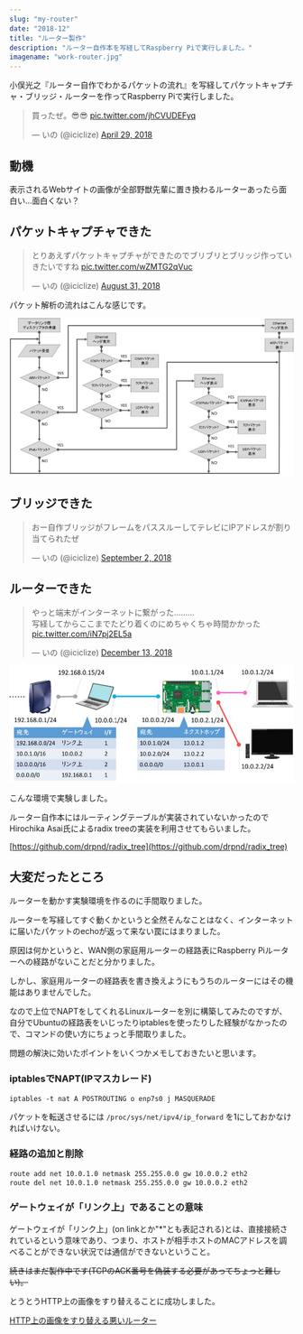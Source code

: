 ```yaml
---
slug: "my-router"
date: "2018-12"
title: "ルーター製作"
description: "ルーター自作本を写経してRaspberry Piで実行しました。"
imagename: "work-router.jpg"
---
```


小俣光之『ルーター自作でわかるパケットの流れ』を写経してパケットキャプチャ・ブリッジ・ルーターを作ってRaspberry Piで実行しました。

<blockquote class="twitter-tweet" data-lang="en"><p lang="ja" dir="ltr">買ったぜ。😎😎 <a href="https://t.co/jhCVUDEFyq">pic.twitter.com/jhCVUDEFyq</a></p>&mdash; いの (@iciclize) <a href="https://twitter.com/iciclize/status/990489175148261376?ref_src=twsrc%5Etfw">April 29, 2018</a></blockquote>
<script async src="https://platform.twitter.com/widgets.js" charset="utf-8"></script>

## 動機

表示されるWebサイトの画像が全部野獣先輩に置き換わるルーターあったら面白い…面白くない？

## パケットキャプチャできた

<blockquote class="twitter-tweet" data-lang="en"><p lang="ja" dir="ltr">とりあえずパケットキャプチャができたのでブリブリとブリッジ作っていきたいですね <a href="https://t.co/wZMTG2qVuc">pic.twitter.com/wZMTG2qVuc</a></p>&mdash; いの (@iciclize) <a href="https://twitter.com/iciclize/status/1035615798331498496?ref_src=twsrc%5Etfw">August 31, 2018</a></blockquote>

パケット解析の流れはこんな感じです。

![A flow of packet analysis](../../images/work-router-pcap.jpg)

## ブリッジできた

<blockquote class="twitter-tweet" data-lang="en"><p lang="ja" dir="ltr">おー自作ブリッジがフレームをパススルーしてテレビにIPアドレスが割り当てられたぜ</p>&mdash; いの (@iciclize) <a href="https://twitter.com/iciclize/status/1036328102035484672?ref_src=twsrc%5Etfw">September 2, 2018</a></blockquote>

## ルーターできた

<blockquote class="twitter-tweet" data-lang="en"><p lang="ja" dir="ltr">やっと端末がインターネットに繋がった………<br>写経してからここまでたどり着くのにめちゃくちゃ時間かかった <a href="https://t.co/iN7pj2EL5a">pic.twitter.com/iN7pj2EL5a</a></p>&mdash; いの (@iciclize) <a href="https://twitter.com/iciclize/status/1073055995805425664?ref_src=twsrc%5Etfw">December 13, 2018</a></blockquote>

![router experiment environment](../../images/work-router-env.jpg)

こんな環境で実験しました。

ルーター自作本にはルーティングテーブルが実装されていないかったのでHirochika Asai氏によるradix treeの実装を利用させてもらいました。

[https://github.com/drpnd/radix_tree](https://github.com/drpnd/radix_tree)

<!--
## ポイント

### データリンク層の扱い方

```
int soc; // ソケット(ファイルディスクリプタ)
/* ソケット生成
 * SOCK_RAW    RAWソケット
 * ETH_P_ALL   (IPだけでなく)すべてのパケットを受信 */
soc = socket(PF_PACKET, SOCK_RAW, htons(ETH_P_ALL));

struct sockaddr_ll sa;
sa.sll_family = PF_PACKET; // プロトコルファミリ
sa.sll_protocol = htons(ETH_P_ALL); // プロトコル
sa.sll_ifindex = ifreq.ifr_ifindex; // インターフェース番号

bind(soc, (struct sockaddr *)&sa, sizeof(sa));
```

socket(), bind()でソケットを設定してからread()システムコールを呼び出すとEthernetフレーム(のコピー)が手に入る。

### チェックサムの計算

各プロトコルのチェックサムの計算方法は同じで、検査対象となるデータに対して16ビットごとの1の補数和(ビット反転したもの同士を足す。ただし桁が溢れたら最下位ビットに1を足す)をとって、さらにその1の補数をとる(ビット反転)。
-->

## 大変だったところ

ルーターを動かす実験環境を作るのに手間取りました。

ルーターを写経してすぐ動くかというと全然そんなことはなく、インターネットに届いたパケットのechoが返って来ない罠にはまりました。

原因は何かというと、WAN側の家庭用ルーターの経路表にRaspberry Piルーターへの経路がないことだと分かりました。

しかし、家庭用ルーターの経路表を書き換えようにもうちのルーターにはその機能はありませんでした。

なので上位でNAPTをしてくれるLinuxルーターを別に構築してみたのですが、自分でUbuntuの経路表をいじったりiptablesを使ったりした経験がなかったので、コマンドの使い方にちょっと手間取りました。

問題の解決に効いたポイントをいくつかメモしておきたいと思います。

### iptablesでNAPT(IPマスカレード)

```
iptables -t nat A POSTROUTING o enp7s0 j MASQUERADE
```

パケットを転送させるには `/proc/sys/net/ipv4/ip_forward` を1にしておかなければいけない。

### 経路の追加と削除

```
route add net 10.0.1.0 netmask 255.255.0.0 gw 10.0.0.2 eth2
route del net 10.0.1.0 netmask 255.255.0.0 gw 10.0.0.2 eth2
```

### ゲートウェイが「リンク上」であることの意味

ゲートウェイが「リンク上」(on linkとか"*"とも表記される)とは、直接接続されているという意味であり、つまり、ホストが相手ホストのMACアドレスを調べることができない状況では通信ができないということ。

~~続きはまだ製作中です(TCPのACK番号を偽装する必要があってちょっと難しい)。~~

とうとうHTTP上の画像をすり替えることに成功しました。

[HTTP上の画像をすり替える悪いルーター](/posts/my-bad-router-that-replaces-images-on-http)
